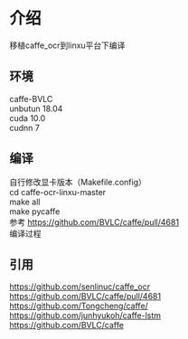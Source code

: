 # 介绍

移植caffe_ocr到linxu平台下编译

## 环境

caffe-BVLC  
unbutun 18.04  
cuda 10.0  
cudnn 7  

## 编译
自行修改显卡版本（Makefile.config）  
cd caffe-ocr-linxu-master  
make all  
make pycaffe  
参考
https://github.com/BVLC/caffe/pull/4681  
编译过程


## 引用
https://github.com/senlinuc/caffe_ocr  
https://github.com/BVLC/caffe/pull/4681  
https://github.com/Tongcheng/caffe/  
https://github.com/junhyukoh/caffe-lstm  
https://github.com/BVLC/caffe  

